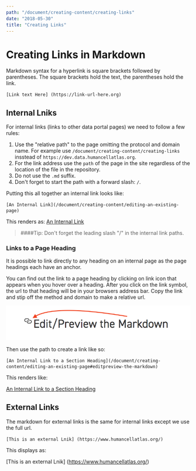 ```yaml
---
path: "/document/creating-content/creating-links"
date: "2018-05-30"
title: "Creating Links"
---
```


# Creating Links in Markdown


Markdown syntax for a hyperlink is square brackets followed by parentheses. The square brackets hold the text, the  parentheses hold the link.

```
[Link text Here] (https://link-url-here.org)

```


## Internal Lniks

For internal links (links to other data portal pages) we need to follow a few rules:

1. Use the "relative path" to the page omitting the protocol and domain name. For example use `/document/creating-content/creating-links` insstead of `https://dev.data.humancellatlas.org`. 
1. For the link address use the `path` of the page in the site regardless of the location of the file in the repository.
1. Do not use the `.md` suffix. 
1. Don't forget to start the path with a forward slash: `/`.


Putting this all together an internal link looks like:

```
[An Internal Link](/document/creating-content/editing-an-existing-page)

```

This renders as: [An Internal Link](/document/creating-content/editing-an-existing-page)

>####Tip:
> Don't forget the leading slash "/" in the internal link paths.


### Links to a Page Heading

It is possible to link directly to any heading on an internal page as the page headings each have an anchor. 


You can find out the link to a page heading by clicking on link icon that appears when you hover over a heading. After you click on the link symbol, the url to that heading will be in your browsers address bar. Copy the link and stip off the method and domain to make a relative url. 

![Link Icon](./_images/internal-link.png)

Then use the path to create a link like so:

```
[An Internal Link to a Section Heading](/document/creating-content/editing-an-existing-page#editpreview-the-markdown)

```

This renders like:

[An Internal Link to a Section Heading](/document/creating-content/editing-an-existing-page#editpreview-the-markdown)



## External Links

The markdown for external links is the same for internal links except we use the full url.
 
```
[This is an external Lnik] (https://www.humancellatlas.org/)

```

This displays as:

[This is an external Lnik] (https://www.humancellatlas.org/)



 

